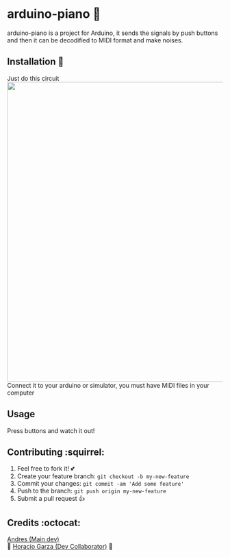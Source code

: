 
# arduino-piano :musical_keyboard:

arduino-piano is a project for Arduino, it sends the signals by push buttons and then it can be decodified to MIDI format and make noises.

## Installation :minidisc:

Just do this circuit <br> 
<img src="http://i.imgur.com/BbctYWY.jpg" height=700><br>
Connect it to your arduino or simulator, you must have MIDI files in your computer

## Usage

Press buttons and watch it out!

## Contributing :squirrel:

1. Feel free to fork it! :two_hearts:
2. Create your feature branch: `git checkout -b my-new-feature`
3. Commit your changes: `git commit -am 'Add some feature'`
4. Push to the branch: `git push origin my-new-feature`
5. Submit a pull request :+1:


## Credits :octocat:

<a href="https://github.com/AndresDLRG">Andres (Main dev)</a><br> :runner:
<a href="https://github.com/horaciogarza">Horacio Garza (Dev Collaborator)</a> :runner:



